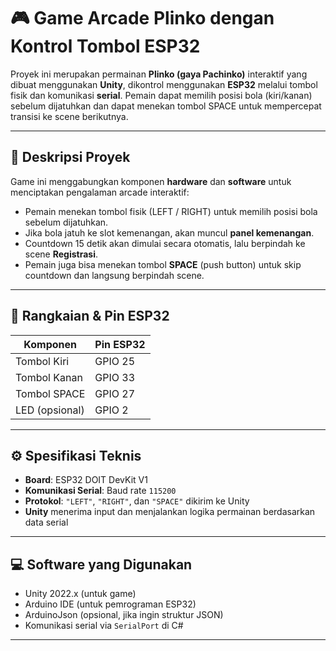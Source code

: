 # 🎮 Game Arcade Plinko dengan Kontrol Tombol ESP32

Proyek ini merupakan permainan **Plinko (gaya Pachinko)** interaktif yang dibuat menggunakan **Unity**, dikontrol menggunakan **ESP32** melalui tombol fisik dan komunikasi **serial**. Pemain dapat memilih posisi bola (kiri/kanan) sebelum dijatuhkan dan dapat menekan tombol SPACE untuk mempercepat transisi ke scene berikutnya.

---

## 🧩 Deskripsi Proyek

Game ini menggabungkan komponen **hardware** dan **software** untuk menciptakan pengalaman arcade interaktif:

- Pemain menekan tombol fisik (LEFT / RIGHT) untuk memilih posisi bola sebelum dijatuhkan.
- Jika bola jatuh ke slot kemenangan, akan muncul **panel kemenangan**.
- Countdown 15 detik akan dimulai secara otomatis, lalu berpindah ke scene **Registrasi**.
- Pemain juga bisa menekan tombol **SPACE** (push button) untuk skip countdown dan langsung berpindah scene.

---

## 🔌 Rangkaian & Pin ESP32

| Komponen      | Pin ESP32 |
|---------------|-----------|
| Tombol Kiri   | GPIO 25   |
| Tombol Kanan  | GPIO 33   |
| Tombol SPACE  | GPIO 27   |
| LED (opsional)| GPIO 2    |

---

## ⚙️ Spesifikasi Teknis

- **Board**: ESP32 DOIT DevKit V1
- **Komunikasi Serial**: Baud rate `115200`
- **Protokol**: `"LEFT"`, `"RIGHT"`, dan `"SPACE"` dikirim ke Unity
- **Unity** menerima input dan menjalankan logika permainan berdasarkan data serial

---

## 💻 Software yang Digunakan

- Unity 2022.x (untuk game)
- Arduino IDE (untuk pemrograman ESP32)
- ArduinoJson (opsional, jika ingin struktur JSON)
- Komunikasi serial via `SerialPort` di C#

---
